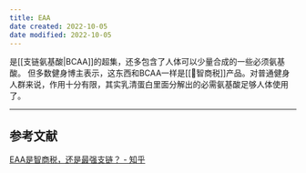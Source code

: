 ```yaml
---
title: EAA
date created: 2022-10-05
date modified: 2022-10-05
---
```

是[[支链氨基酸|BCAA]]的超集，还多包含了人体可以少量合成的一些必须氨基酸。
但多数健身博主表示，这东西和BCAA一样是[[🐤智商税]]产品。对普通健身人群来说，作用十分有限，其实乳清蛋白里面分解出的必需氨基酸足够人体使用了。


---

## 参考文献

[EAA是智商税，还是最强支链？ - 知乎](https://zhuanlan.zhihu.com/p/421270914)